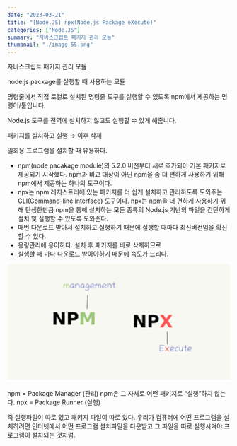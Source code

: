 ```yaml
---
date: "2023-03-21"
title: "[Node.JS] npx(Node.js Package eXecute)"
categories: ["Node.JS"]
summary: "자바스크립트 패키지 관리 모듈"
thumbnail: "./image-55.png"
---
```


자바스크립트 패키지 관리 모듈

node.js package를 실행할 때 사용하는 모듈

명령줄에서 직접 로컬로 설치된 명령줄 도구를 실행할 수 있도록 npm에서 제공하는 명령어/툴입니다.

Node.js 도구를 전역에 설치하지 않고도 실행할 수 있게 해줍니다.

패키지를 설치하고 실행 → 이후 삭제

일회용 프로그램을 설치할 때 유용하다.

- npm(node pacakage module)의 5.2.0 버전부터 새로 추가되어 기본 패키지로 제공되기 시작했다. npm과 비교 대상이 아닌 npm을 좀 더 편하게 사용하기 위해 npm에서 제공하는 하나의 도구이다.
- npx는 npm 레지스트리에 있는 패키지를 더 쉽게 설치하고 관리하도록 도와주는 CLI(Command-line interface) 도구이다. npx는 npm을 더 편하게 사용하기 위해 탄생한만큼 npm을 통해 설치하는 모든 종류의 Node.js 기반의 파일을 간단하게 설치 및 실행할 수 있도록 도와준다.
- 매번 다운로드 받아서 설치하고 실행하기 때문에 실행할 때마다 최신버전임을 확신할 수 있다.
- 용량관리에 용이하다. 설치 후 패키지를 바로 삭제하므로
- 실행할 때 마다 다운로드 받아야하기 때문에 속도가 느리다.

![alt text](image-55.png)

npm = Package Manager (관리)
npm은 그 자체로 어떤 패키지로 “실행”하지 않는다.
npx = Package Runner (실행)

즉 실행파일이 따로 있고 패키지 파일이 따로 있다. 우리가 컴퓨터에 어떤 프로그램을 설치하려면 인터넷에서 어떤 프로그램 설치파일을 다운받고 그 파일을 따로 실행시켜야 프로그램이 설치되는 것처럼.
